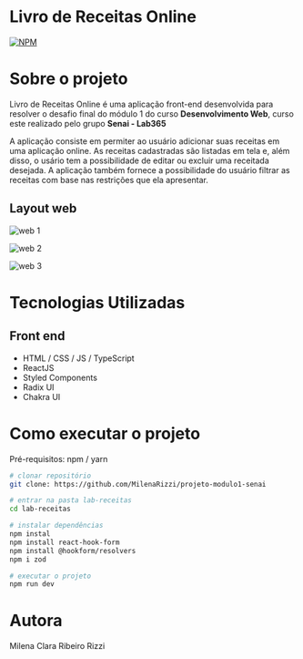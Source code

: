 # Livro de Receitas Online

[![NPM](https://img.shields.io/npm/l/react)](https://github.com/MilenaRizzi/projeto-modulo1-senai/blob/main/LICENSE) 

# Sobre o projeto

Livro de Receitas Online é uma aplicação front-end desenvolvida para resolver o desafio final do módulo 1 do curso **Desenvolvimento Web**, curso este realizado pelo grupo **Senai - Lab365**

A aplicação consiste em permiter ao usuário adicionar suas receitas em uma aplicação online. As receitas cadastradas são listadas em tela e, além disso, o usário tem a possibilidade de editar ou excluir uma receitada desejada. A aplicação também fornece a possibilidade do usuário filtrar as receitas com base nas restrições que ela apresentar.  

## Layout web
![web 1](https://github.com/MilenaRizzi/projeto-modulo1-senai/assets/116590085/3a31debe-365a-4cfd-aef6-5414d8b42512)

![web 2](https://github.com/MilenaRizzi/projeto-modulo1-senai/assets/116590085/eb82c62b-2b44-448b-a0be-f938715acf7d)

![web 3](https://github.com/MilenaRizzi/projeto-modulo1-senai/assets/116590085/963e889d-56d8-4192-92ea-827c2f1f4b5a)


# Tecnologias Utilizadas
## Front end
- HTML / CSS / JS / TypeScript
- ReactJS
- Styled Components
- Radix UI
- Chakra UI

# Como executar o projeto
Pré-requisitos: npm / yarn

```bash
# clonar repositório
git clone: https://github.com/MilenaRizzi/projeto-modulo1-senai

# entrar na pasta lab-receitas
cd lab-receitas

# instalar dependências
npm instal
npm install react-hook-form
npm install @hookform/resolvers
npm i zod

# executar o projeto
npm run dev
```

# Autora
Milena Clara Ribeiro Rizzi
